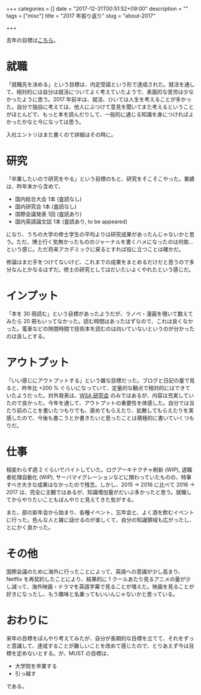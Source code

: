 +++
categories = []
date = "2017-12-31T00:51:52+09:00"
description = ""
tags = ["misc"]
title = "2017 年振り返り"
slug = "about-2017"

+++

去年の目標は[こちら](https://itkq.jp/blog/2017/01/03/2017-goal/)。

# 就職
「就職先を決める」という目標は、内定受諾という形で達成された。就活を通して、相対的には自分は就活についてよく考えていたようで、表面的な苦労は少なかったように思う。2017 年前半は、就活、ひいては人生を考えることが多かった。自分で独自に考えては、他人にぶつけて意見を聞いてまた考えるということがほとんどで、もっと本を読んだりして、一般的に通じる知識を身につければよかったかなと今になっては思う。

入社エントリはまた書くので詳細はその時に。

# 研究
「卒業したいので研究をやる」という目標のもと、研究をそこそこやった。業績は、昨年末から含めて、

* 国内総合大会 1本 (査読なし)
* 国内研究会 1本 (査読なし)
* 国際会議発表 1回 (査読あり)
* 国内英語論文誌 1本 (査読あり, to be appeared)

になり、うちの大学の修士学生の平均よりは研究成果があったんじゃないかと思う。ただ、博士行く気無かったもののジャーナルを書くハメになったのは何故…という感じ。ただ将来アカデミックに戻るとすれば役に立つことは確かだ。

修論はまだ手をつけてないけど、これまでの成果をまとめるだけだと思うので多分なんとかなるはずだ。修士の研究としてはだいたいよくやれたという感じだ。

# インプット
「本を 30 冊読む」という目標があったようだが、ラノベ・漫画を覗いて数えてみたら 20 冊もいってなかった。読む時間はあったはずなので、これは良くなかった。電車などの隙間時間で技術本を読むのは向いていないというのが分かったのは良しとする。

# アウトプット
「いい感じにアウトプットする」という雑な目標だった。ブログと日記の量で見ると、昨年比 +200 % ぐらいになっていて、定量的な観点で相対的にはできていたようだった。対外発表は、[WSA 研究会](http://websystemarchitecture.hatenablog.jp/entry/2017/12/17/133301) のみではあるが、内容は充実していたので良かった。今年を通して、アウトプットの重要性を体感した。自分では当たり前のことを書いたつもりでも、褒めてもらえたり、拡散してもらえたりを実感したので、今後も書こうとか書きたいと思ったことは積極的に書いていくつもりだ。

# 仕事
相変わらず週 2 ぐらいでバイトしていた。ログアーキテクチャ刷新 (WIP), 退職者処理自動化 (WIP), サーバマイグレーションなどに関わっていたものの、特筆すべき大きな成果はなかったので残念。しかし、2015 → 2016 に比べて 2016 → 2017 は、完全に主観ではあるが、知識増加量がだいぶ多かったと思う。就職してからやりたいこともぼんやりと見えてきた気がする。

また、部の新年会から始まり、各種イベント、忘年会と、よく酒を飲むイベントに行った。色んな人と雑に話せるのが楽しくて、自分の知識領域も広がったし、とにかく良かった。

# その他
国際会議のために海外に行ったことによって、英語への意識が少し高まり、Netflix を再契約したことにより、結果的に 1 クールあたり見るアニメの量が少し減って、海外映画・ドラマを英語字幕で見ることが増えた。映画を見ることが好きになったし、もう趣味と名乗ってもいいんじゃないかと思っている。

# おわりに
来年の目標をぼんやり考えてみたが、自分が長期的な目標を立てて、それをずっと意識して、達成することが難しいことを改めて感じたので、とりあえず今は目標を定めないとする。が、MUST の目標は、

- 大学院を卒業する
- 引っ越す

である。
